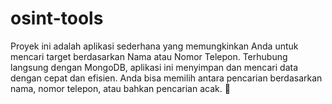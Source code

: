 # osint-tools
Proyek ini adalah aplikasi sederhana yang memungkinkan Anda untuk mencari target berdasarkan Nama atau Nomor Telepon. Terhubung langsung dengan MongoDB, aplikasi ini menyimpan dan mencari data dengan cepat dan efisien. Anda bisa memilih antara pencarian berdasarkan nama, nomor telepon, atau bahkan pencarian acak. 🎯
